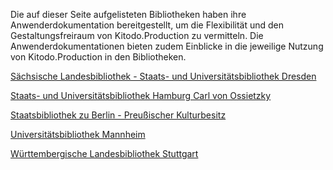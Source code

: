Die auf dieser Seite aufgelisteten Bibliotheken haben ihre Anwenderdokumentation bereitgestellt, um die Flexibilität und den Gestaltungsfreiraum von Kitodo.Production zu vermitteln.
Die Anwenderdokumentationen bieten zudem Einblicke in die jeweilige Nutzung von Kitodo.Production in den Bibliotheken.

[Sächsische Landesbibliothek - Staats- und Universitätsbibliothek Dresden](S%C3%A4chsische-Landesbibliothek-%E2%80%93-Staats--und-Universit%C3%A4tsbibliothek-Dresden)

[Staats- und Universitätsbibliothek Hamburg Carl von Ossietzky](Staats--und-Universit%C3%A4tsbibliothek-Hamburg-Carl-von-Ossietzky)

[Staatsbibliothek zu Berlin - Preußischer Kulturbesitz](Staatsbibliothek-zu-Berlin---Preu%C3%9Fischer-Kulturbesitz)

[Universitätsbibliothek Mannheim](Universit%C3%A4tsbibliothek-Mannheim)

[Württembergische Landesbibliothek Stuttgart](W%C3%BCrttembergische-Landesbibliothek-Stuttgart)